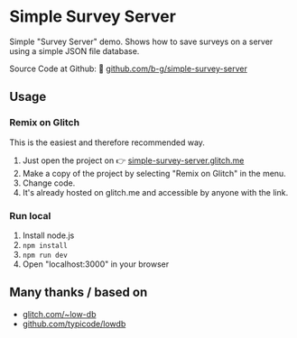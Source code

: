 Simple Survey Server
====================

Simple "Survey Server" demo. Shows how to save surveys on a server using a simple JSON file database.

Source Code at Github:
👀 [github.com/b-g/simple-survey-server](https://github.com/b-g/simple-survey-server)


## Usage

### Remix on Glitch

This is the easiest and therefore recommended way.

1. Just open the project on 👉 [simple-survey-server.glitch.me](https://simple-survey-server.glitch.me)
2. Make a copy of the project by selecting "Remix on Glitch" in the menu.
3. Change code.
4. It's already hosted on glitch.me and accessible by anyone with the link.


### Run local

1. Install node.js
2. `npm install`
3. `npm run dev`
4. Open "localhost:3000" in your browser


## Many thanks / based on

- [glitch.com/~low-db](https://glitch.com/~low-db)
- [github.com/typicode/lowdb](https://github.com/typicode/lowdb)
